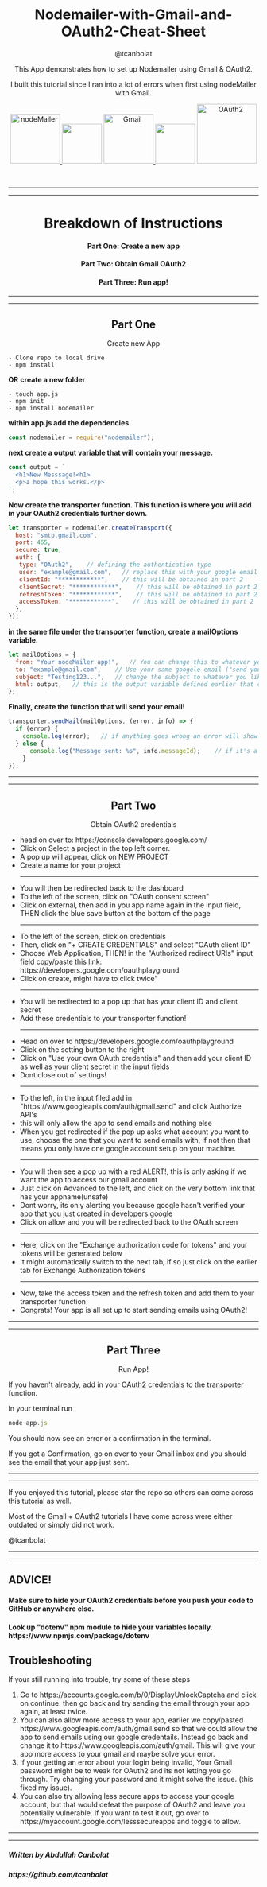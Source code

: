 <h1 align="center">Nodemailer-with-Gmail-and-OAuth2-Cheat-Sheet</h1>
<p align="center">@tcanbolat</p>

<p align="center">This App demonstrates how to set up Nodemailer using Gmail &amp; OAuth2.</p>
<p align="center">I built this tutorial since I ran into a lot of errors when first using nodeMailer with Gmail.</p>


<p align="center" >
  <a href="https://nodemailer.com/about/">
    <img height="100px" width="100px" src="logos/nodeMailer.png" alt="nodeMailer">
  </a>
  <img height="80px" width="80px" src="logos/plusSign.png"/>
  <a href="https://Gmail.com">
    <img height="100px" width="100px" src="logos/Gmail.png" alt="Gmail">
  </a>
  <img height="80px" width="80px" src="logos/plusSign.png"/>
  <a href="https://oauth.net/2/">
    <img height="120px" width="120px" src="logos/imageedit_1_3752143845.png" alt="OAuth2">
  </a>
</p>
<br/>

___
___

<h1 align="center">Breakdown of Instructions</h1>
<h4 align="center">Part One: Create a new app</h4>
<h4 align="center">Part Two: Obtain Gmail OAuth2</h4>
<h4 align="center">Part Three: Run app!</h4>


___
___


<h2 align="center">Part One</h2>
<p align="center">Create new App</p>

```
- Clone repo to local drive
- npm install
```
<strong>OR</strong>
<strong>create a new folder</strong>
```
- touch app.js
- npm init
- npm install nodemailer
```
<strong>within app.js add the dependencies.</strong>
```javaScript
const nodemailer = require("nodemailer");
```
<strong>next create a output variable that will contain your message.</strong>
```javaScript
const output = `
  <h1>New Messsage!<h1>
  <p>I hope this works.</p>
`;
```
<strong>Now create the transporter function.</strong>
<strong>This function is where you will add in your OAuth2 credentials further down.</strong>

```javaScript
let transporter = nodemailer.createTransport({
  host: "smtp.gmail.com",
  port: 465,
  secure: true,
  auth: {
   type: "OAuth2",    // defining the authentication type
   user: "example@gmail.com",   // replace this with your google email
   clientId: "************",    // this will be obtained in part 2
   clientSecret: "************",    // this will be obtained in part 2
   refreshToken: "************",    // this will be obtained in part 2 
   accessToken: "************",    // this will be obtained in part 2      
  },
});
```

<strong>in the same file under the transporter function, create a mailOptions variable.</strong>

```javaScript
let mailOptions = {
  from: "Your nodeMailer app!",   // You can change this to whatever you like. !this is NOT where you add in the email address!
  to: "example@gmail.com",    // Use your same googele email ("send yourself an email") to test if the app works.
  subject: "Testing123...",   // change the subject to whatever you like.
  html: output,   // this is the output variable defined earlier that contains our message.
};
```

<strong>Finally, create the function that will send your email!</strong>

```javaScript
transporter.sendMail(mailOptions, (error, info) => {  
  if (error) {
    console.log(error);   // if anything goes wrong an error will show up in your terminal.
  } else {
      console.log("Message sent: %s", info.messageId);    // if it's a success, a confirmation will show up in your terminal.
    }
});
```

___
___


<h2 align="center">Part Two</h2>
<p align="center">Obtain OAuth2 credentials</p>

<ul>
<li>head on over to: https://console.developers.google.com/</li>
<li>Click on Select a project in the top left corner.</li>
<li>A pop up will appear, click on NEW PROJECT</li>
<li>Create a name for your project</li>
  
___


<li>You will then be redirected back to the dashboard</li>
<li>To the left of the screen, click on "OAuth consent screen"</li>
<li>Click on external, then add in you app name again in the input field, THEN click the blue save button at the bottom of the page</li>
  
___


<li>To the left of the screen, click on credentials</li>
<li>Then, click on "+ CREATE CREDENTIALS" and select "OAuth client ID"</li>
<li>Choose Web Application, THEN! in the "Authorized redirect URIs" input field copy/paste this link: https://developers.google.com/oauthplayground </li>
<li>Click on create, might have to click twice"</li>
  
___


<li>You will be redirected to a pop up that has your client ID and client secret</li>
<li>Add these credentials to your transporter function!</li>
  
___


<li>Head on over to https://developers.google.com/oauthplayground</li>
<li>Click on the setting button to the right</li>
<li>Click on "Use your own OAuth credentials" and then add your client ID as well as your client secret in the input fields</li>
<li>Dont close out of settings!</li>
  
___


<li>To the left, in the input filed add in "https://www.googleapis.com/auth/gmail.send" and click Authorize API's</li>
<li>this will only allow the app to send emails and nothing else</li>
<li>When you get redirected if the pop up asks what account you want to use, choose the one that you want to send emails with, if not then that means you only have one google account setup on your machine.</li>
  
___


<li>You will then see a pop up with a red ALERT!, this is only asking if we want the app to access our gmail account</li>
<li>Just click on Advanced to the left, and click on the very bottom link that has your appname(unsafe)
<li>Dont worry, its only alerting you because google hasn't verified your app that you just created in developers.google</li>
<li>Click on allow and you will be redirected back to the OAuth screen</li>
  
___


<li>Here, click on the "Exchange authorization code for tokens" and your tokens will be generated below</li>
<li>It might automatically switch to the next tab, if so just click on the earlier tab for Exchange Authorization tokens</li>
  
___


<li>Now, take the access token and the refresh token and add them to your transporter function</li>
<li>Congrats! Your app is all set up to start sending emails using OAuth2!</li>
</ul>


___
___


<h2 align="center">Part Three</h2>
<p align="center">Run App!</p>

<p>If you haven't already, add in your OAuth2 credentials to the transporter function.</p>
<p>In your terminal run</p>

```javaScript
node app.js
```

<p>You should now see an error or a confirmation in the terminal.</p>
<p>If you got a Confirmation, go on over to your Gmail inbox and you should see the email that your app just sent.<p>

___
___


<p>If you enjoyed this tutorial, please star the repo so others can come across this tutorial as well.</p>
<p>Most of the Gmail + OAuth2 tutorials I have come across were either outdated or simply did not work.</p>
<p>@tcanbolat</p>


___
___


<h2>ADVICE!</h2>
<h4>Make sure to hide your OAuth2 credentials before you push your code to GitHub or anywhere else.<h4>
<h4>Look up "dotenv" npm module to hide your variables locally. https://www.npmjs.com/package/dotenv<h4>
  

<h2>Troubleshooting</h2>
<p>If your still running into trouble, try some of these steps<p>
<ol>
  <li>Go to https://accounts.google.com/b/0/DisplayUnlockCaptcha and click on continue. then go back and try sending the email through         your app again, at least twice.
  </li>
  <li>You can also allow more access to your app, earlier we copy/pasted https://www.googleapis.com/auth/gmail.send so that we could allow the app to send emails using our google credentails. Instead go back and change it to https://www.googleapis.com/auth/gmail. This will give your app more access to your gmail and maybe solve your error.
  </li>
  <li>If your getting an error about your login being invalid, Your Gmail password might be to weak for OAuth2 and its not letting you go through. Try changing your password and it might solve the issue. (this fixed my issue).
  </li>
  <li>You can also try allowing less secure apps to access your google account, but that would defeat the purpose of OAuth2 and leave you potentially vulnerable. If you want to test it out, go over to https://myaccount.google.com/lesssecureapps and toggle to allow.
  </li>
</ol>

___
___

<h5>Written by Abdullah Canbolat<h5>
<h5>https://github.com/tcanbolat<h5>
